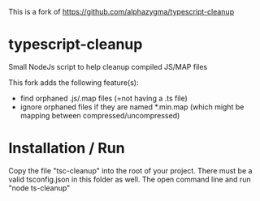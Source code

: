 This is a fork of https://github.com/alphazygma/typescript-cleanup
# typescript-cleanup
Small NodeJs script to help cleanup compiled JS/MAP files

This fork adds the following feature(s):
- find orphaned .js/.map files (=not having a .ts file)
- ignore orphaned files if they are named \*.min.map (which might be mapping between compressed/uncompressed)

# Installation / Run
Copy the file "tsc-cleanup" into the root of your project. There must be a valid tsconfig.json in this folder as well.
The open command line and run "node ts-cleanup"
